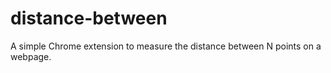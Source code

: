 # distance-between
A simple Chrome extension to measure the distance between N points on a webpage.
